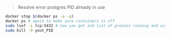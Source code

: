 > Resolve error postgres PID already in use

```sh
docker stop $(docker ps -a -q)
docker ps # again to make sure containers is off
sudo lsof -i tcp:5432 # now you get and list of process running and using 5432 port find and copy PID
sudo kill -9 yout_PID
```

